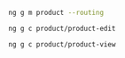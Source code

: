 ~~~ sh
ng g m product --routing
~~~

~~~ sh
ng g c product/product-edit
~~~

~~~ sh
ng g c product/product-view
~~~